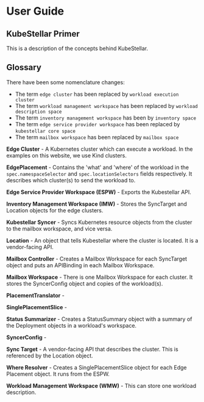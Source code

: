 # User Guide

## KubeStellar Primer

This is a description of the concepts behind KubeStellar.

## Glossary

There have been some nomenclature changes: 

- The term `edge cluster` has been replaced by `workload execution cluster`
- The term `workload management workspace` has been replaced by `workload description space`
- The term `inventory management workspace` has been by `inventory space`
- The term `edge service provider workspace` has been replaced by `kubestellar core space`
- The term `mailbox workspace` has been replaced by `mailbox space`

**Edge Cluster** - A Kubernetes cluster which can execute a workload. In the examples on this website, we use Kind clusters. 

**EdgePlacement** - Contains the 'what' and 'where' of the workload in the `spec.namespaceSelector` and `spec.locationSelectors` fields respectively. It describes which cluster(s) to send the workload to.

**Edge Service Provider Workspace (ESPW)** - Exports the Kubestellar API.

**Inventory Management Workspace (IMW)** - Stores the SyncTarget and Location objects for the edge clusters. 

**Kubestellar Syncer** - Syncs Kubernetes resource objects from the cluster to the mailbox workspace, and vice versa. 

**Location** - An object that tells Kubestellar where the cluster is located. It is a vendor-facing API. 

**Mailbox Controller** - Creates a Mailbox Workspace for each SyncTarget object and puts an APIBinding in each Mailbox Workspace. 

**Mailbox Workspace** - There is one Mailbox Workspace for each cluster. It stores the SyncerConfig object and copies of the workload(s).

**PlacementTranslator** - 

**SinglePlacementSlice** - 

**Status Summarizer** - Creates a StatusSummary object with a summary of the Deployment objects in a workload's workspace.

**SyncerConfig** - 

**Sync Target** - A vendor-facing API that describes the cluster. This is referenced by the Location object. 

**Where Resolver** - Creates a SinglePlacementSlice object for each Edge Placement object. It runs from the ESPW. 

**Workload Management Workspace (WMW)** - This can store one workload description.
